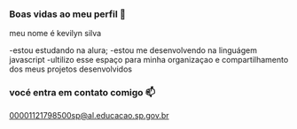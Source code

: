 ### Boas vidas ao meu perfil 🖤  

meu nome é kevilyn silva

-estou estudando na alura;
-estou me desenvolvendo na linguágem javascript
-ultilizo esse espaço para minha organizaçao e compartilhamento dos meus projetos desenvolvidos

### vocé entra em contato comigo 📫

00001121798500sp@al.educacao.sp.gov.br
